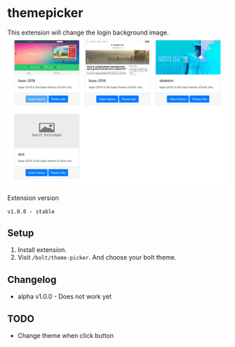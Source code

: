 # themepicker
This extension will change the login background image.
![Bolt screenshot](https://github.com/ricardo-evalue8/theme-picker/blob/master/assets/screenshot1.png?raw=true)

Extension version
```
v1.0.0 - stable
```

## Setup

1. Install extension.
1. Visit `/bolt/theme-picker`. And choose your bolt theme.


## Changelog

* alpha v1.0.0 - Does not work yet

## TODO
* Change theme when click button
